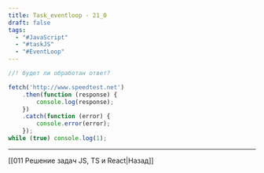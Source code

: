 ```yaml
---
title: Task_eventloop - 21_0
draft: false
tags:
  - "#JavaScript"
  - "#taskJS"
  - "#EventLoop"
---
```

```js
//! будет ли обработан ответ?

fetch('http://www.speedtest.net')
    .then(function (response) {
        console.log(response);
    })
    .catch(function (error) {
        console.error(error);
    });
while (true) console.log(1);
```

___

[[011 Решение задач JS, TS и React|Назад]]